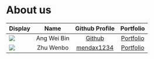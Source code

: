 # About us

Display | Name | Github Profile | Portfolio 
--------|:----:|:--------------:|:---------:
![](https://via.placeholder.com/100.png?text=Photo) | Ang Wei Bin | [Github](https://github.com/) | [Portfolio](docs/team/aweibin.md)
![](https://via.placeholder.com/100.png?text=Photo) | Zhu Wenbo | [mendax1234](https://github.com/mendax1234) | [Portfolio](docs/team/wenbo)
